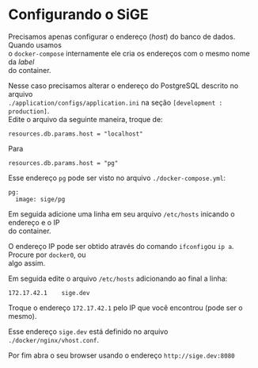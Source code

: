 # Configurando o SiGE

Precisamos apenas configurar o endereço \(_host_\) do banco de dados. Quando usamos  
o `docker-compose` internamente ele cria os endereços com o mesmo nome da _label_  
do container.

Nesse caso precisamos alterar o endereço do PostgreSQL descrito no arquivo  
`./application/configs/application.ini` na seção `[development : production]`.  
Edite o arquivo da seguinte maneira, troque de:

```text
resources.db.params.host = "localhost"
```

Para

```text
resources.db.params.host = "pg"
```

Esse endereço `pg` pode ser visto no arquivo `./docker-compose.yml`:

```text
pg:
  image: sige/pg
```

Em seguida adicione uma linha em seu arquivo `/etc/hosts` inicando o endereço e o IP  
do container.

O endereço IP pode ser obtido através do comando `ifconfig`ou `ip a`. Procure por `docker0`, ou  
algo assim.

Em seguida edite o arquivo `/etc/hosts` adicionando ao final a linha:

```text
172.17.42.1    sige.dev
```

Troque o endereço `172.17.42.1` pelo IP que você encontrou \(pode ser o mesmo\).

Esse endereço `sige.dev` está definido no arquivo `./docker/nginx/vhost.conf`.

Por fim abra o seu browser usando o endereço `http://sige.dev:8080`

